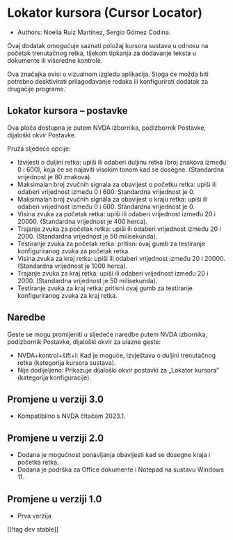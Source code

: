 # Lokator kursora (Cursor Locator) #

* Authors: Noelia Ruiz Martínez, Sergio Gómez Codina.

Ovaj dodatak omogućuje saznati položaj kursora sustava u odnosu na početak
trenutačnog retka, tijekom tipkanja za dodavanje teksta u dokumente ili
višeredne kontrole.

Ova značajka ovisi o vizualnom izgledu aplikacija. Stoga će možda biti
potrebno deaktivirati prilagođavanje redaka ili konfigurirati dodatak za
drugačije programe.

## Lokator kursora – postavke ##

Ova ploča dostupna je putem NVDA izbornika, podizbornik Postavke, dijaloški
okvir Postavke.

Pruža sljedeće opcije:

* Izvijesti o duljini retka: upiši ili odaberi duljinu retka (broj znakova
  između 0 i 600), koja će se najaviti visokim tonom kad se
  dosegne. (Standardna vrijednost je 80 znakova).
* Maksimalan broj zvučnih signala za obavijest o početku retka: upiši ili
  odaberi vrijednost između 0 i 600. Standardna vrijednost je 0.
* Maksimalan broj zvučnih signala za obavijest o kraju retka: upiši ili
  odaberi vrijednost između 0 i 600. Standardna vrijednost je 0.
* Visina zvuka za početak retka: upiši ili odaberi vrijednost između 20 i
  20000. (Standardna vrijednost je 400 herca).
* Trajanje zvuka za početak retka: upiši ili odaberi vrijednost između 20 i
  2000. (Standardna vrijednost je 50 milisekunda).
* Testiranje zvuka za početak retka: pritisni ovaj gumb za testiranje
  konfiguriranog zvuka za početak retka.
* Visina zvuka za kraj retka: upiši ili odaberi vrijednost između 20 i
  20000. (Standardna vrijednost je 1000 herca).
* Trajanje zvuka za kraj retka: upiši ili odaberi vrijednost između 20 i
  2000. (Standardna vrijednost je 50 milisekunda).
* Testiranje zvuka za kraj retka: pritisni ovaj gumb za testiranje
  konfiguriranog zvuka za kraj retka.

## Naredbe ##

Geste se mogu promijeniti u sljedeće naredbe putem NVDA izbornika,
podizbornik Postavke, dijaloški okvir za ulazne geste:

* NVDA+kontrol+šift+l: Kad je moguće, izvještava o duljini trenutačnog retka
  (kategorija kursora sustava).
* Nije dodijeljeno: Prikazuje dijaloški okvir postavki za „Lokator kursora”
  (kategorija konfiguracije).

## Promjene u verziji 3.0 ##
* Kompatibilno s NVDA čitačem 2023.1.

## Promjene u verziji 2.0 ##
* Dodana je mogućnost ponavljanja obavijesti kad se dosegne kraja i početka
  retka.
* Dodana je podrška za Office dokumente i Notepad na sustavu Windows 11.

## Promjene u verziji 1.0 ##
* Prva verzija

[[!tag dev stable]]
